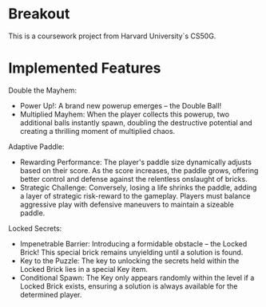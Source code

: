 # Breakout
This is a coursework project from Harvard University`s CS50G.

# Implemented Features

Double the Mayhem:
- Power Up!: A brand new powerup emerges – the Double Ball!
- Multiplied Mayhem: When the player collects this powerup, two additional balls instantly spawn, doubling the destructive potential and creating a thrilling moment of multiplied chaos.

Adaptive Paddle:
- Rewarding Performance: The player's paddle size dynamically adjusts based on their score. As the score increases, the paddle grows, offering better control and defense against the relentless onslaught of bricks.
- Strategic Challenge: Conversely, losing a life shrinks the paddle, adding a layer of strategic risk-reward to the gameplay. Players must balance aggressive play with defensive maneuvers to maintain a sizeable paddle.

Locked Secrets:
- Impenetrable Barrier: Introducing a formidable obstacle – the Locked Brick! This special brick remains unyielding until a solution is found.
- Key to the Puzzle: The key to unlocking the secrets held within the Locked Brick lies in a special Key item.
- Conditional Spawn: The Key only appears randomly within the level if a Locked Brick exists, ensuring a solution is always available for the determined player.
